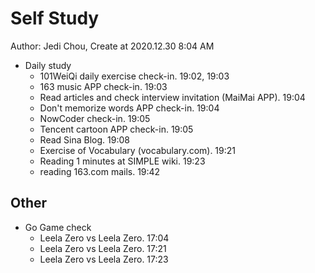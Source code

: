 # Self Study

Author: Jedi Chou, Create at 2020.12.30 8:04 AM

* Daily study
  * 101WeiQi daily exercise check-in. 19:02, 19:03
  * 163 music APP check-in. 19:03
  * Read articles and check interview invitation (MaiMai APP). 19:04
  * Don't memorize words APP check-in. 19:04
  * NowCoder check-in. 19:05
  * Tencent cartoon APP check-in. 19:05
  * Read Sina Blog. 19:08
  * Exercise of Vocabulary (vocabulary.com). 19:21
  * Reading 1 minutes at SIMPLE wiki. 19:23
  * reading 163.com mails. 19:42

## Other

* Go Game check
  * Leela Zero vs Leela Zero. 17:04
  * Leela Zero vs Leela Zero. 17:21
  * Leela Zero vs Leela Zero. 17:23
